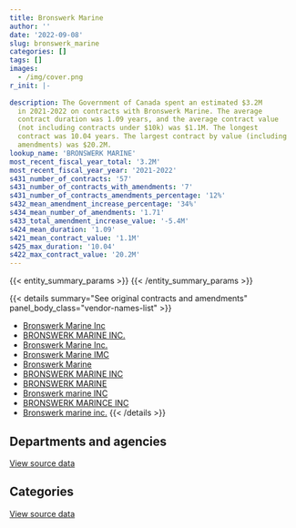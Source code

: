 ```yaml
---
title: Bronswerk Marine
author: ''
date: '2022-09-08'
slug: bronswerk_marine
categories: []
tags: []
images:
  - /img/cover.png
r_init: |-
  
description: The Government of Canada spent an estimated $3.2M
  in 2021-2022 on contracts with Bronswerk Marine. The average
  contract duration was 1.09 years, and the average contract value
  (not including contracts under $10k) was $1.1M. The longest
  contract was 10.04 years. The largest contract by value (including
  amendments) was $20.2M.
lookup_name: 'BRONSWERK MARINE'
most_recent_fiscal_year_total: '3.2M'
most_recent_fiscal_year_year: '2021-2022'
s431_number_of_contracts: '57'
s431_number_of_contracts_with_amendments: '7'
s431_number_of_contracts_amendments_percentage: '12%'
s432_mean_amendment_increase_percentage: '34%'
s434_mean_number_of_amendments: '1.71'
s433_total_amendment_increase_value: '-5.4M'
s424_mean_duration: '1.09'
s421_mean_contract_value: '1.1M'
s425_max_duration: '10.04'
s422_max_contract_value: '20.2M'
---
```


<script src="/rmarkdown-libs/htmlwidgets/htmlwidgets.js"></script>
<link href="/rmarkdown-libs/datatables-css/datatables-crosstalk.css" rel="stylesheet" />
<script src="/rmarkdown-libs/datatables-binding/datatables.js"></script>
<script src="/rmarkdown-libs/jquery/jquery-3.6.0.min.js"></script>
<link href="/rmarkdown-libs/dt-core-bootstrap/css/dataTables.bootstrap.min.css" rel="stylesheet" />
<link href="/rmarkdown-libs/dt-core-bootstrap/css/dataTables.bootstrap.extra.css" rel="stylesheet" />
<script src="/rmarkdown-libs/dt-core-bootstrap/js/jquery.dataTables.min.js"></script>
<script src="/rmarkdown-libs/dt-core-bootstrap/js/dataTables.bootstrap.min.js"></script>
<link href="/rmarkdown-libs/crosstalk/css/crosstalk.min.css" rel="stylesheet" />
<script src="/rmarkdown-libs/crosstalk/js/crosstalk.min.js"></script>
<script src="/rmarkdown-libs/htmlwidgets/htmlwidgets.js"></script>
<link href="/rmarkdown-libs/datatables-css/datatables-crosstalk.css" rel="stylesheet" />
<script src="/rmarkdown-libs/datatables-binding/datatables.js"></script>
<script src="/rmarkdown-libs/jquery/jquery-3.6.0.min.js"></script>
<link href="/rmarkdown-libs/dt-core-bootstrap/css/dataTables.bootstrap.min.css" rel="stylesheet" />
<link href="/rmarkdown-libs/dt-core-bootstrap/css/dataTables.bootstrap.extra.css" rel="stylesheet" />
<script src="/rmarkdown-libs/dt-core-bootstrap/js/jquery.dataTables.min.js"></script>
<script src="/rmarkdown-libs/dt-core-bootstrap/js/dataTables.bootstrap.min.js"></script>
<link href="/rmarkdown-libs/crosstalk/css/crosstalk.min.css" rel="stylesheet" />
<script src="/rmarkdown-libs/crosstalk/js/crosstalk.min.js"></script>

{{< entity_summary_params >}}
{{< /entity_summary_params >}}

{{< details summary="See original contracts and amendments" panel_body_class="vendor-names-list" >}}
- [Bronswerk Marine Inc](https://search.open.canada.ca/en/ct/?sort=contract_value_f%20desc&page=1&search_text=%22Bronswerk%20Marine%20Inc%22)
- [BRONSWERK MARINE INC.](https://search.open.canada.ca/en/ct/?sort=contract_value_f%20desc&page=1&search_text=%22BRONSWERK%20MARINE%20INC.%22)
- [Bronswerk Marine Inc.](https://search.open.canada.ca/en/ct/?sort=contract_value_f%20desc&page=1&search_text=%22Bronswerk%20Marine%20Inc.%22)
- [Bronswerk Marine IMC](https://search.open.canada.ca/en/ct/?sort=contract_value_f%20desc&page=1&search_text=%22Bronswerk%20Marine%20IMC%22)
- [Bronswerk Marine](https://search.open.canada.ca/en/ct/?sort=contract_value_f%20desc&page=1&search_text=%22Bronswerk%20Marine%22)
- [BRONSWERK MARINE INC](https://search.open.canada.ca/en/ct/?sort=contract_value_f%20desc&page=1&search_text=%22BRONSWERK%20MARINE%20INC%22)
- [BRONSWERK MARINE](https://search.open.canada.ca/en/ct/?sort=contract_value_f%20desc&page=1&search_text=%22BRONSWERK%20MARINE%22)
- [Bronswerk marine INC](https://search.open.canada.ca/en/ct/?sort=contract_value_f%20desc&page=1&search_text=%22Bronswerk%20marine%20INC%22)
- [BRONSWERK MARINCE INC](https://search.open.canada.ca/en/ct/?sort=contract_value_f%20desc&page=1&search_text=%22BRONSWERK%20MARINCE%20INC%22)
- [Bronswerk marine inc.](https://search.open.canada.ca/en/ct/?sort=contract_value_f%20desc&page=1&search_text=%22Bronswerk%20marine%20inc.%22)
{{< /details >}}

## Departments and agencies

<div id="htmlwidget-1" style="width:100%;height:auto;" class="datatables html-widget"></div>
<script type="application/json" data-for="htmlwidget-1">{"x":{"style":"bootstrap","filter":"none","vertical":false,"data":[["<a href=\"/departments/dfo-mpo/\">Fisheries and Oceans Canada<\/a>","<a href=\"/departments/dnd-mdn/\">National Defence<\/a>"],[2964.29,12123279.32],[49514.79,5203203.33],[null,3975328.87],[0,3213287.58]],"container":"<table class=\"table table-striped table-hover row-border order-column display\">\n  <thead>\n    <tr>\n      <th>Department<\/th>\n      <th>2018-2019<\/th>\n      <th>2019-2020<\/th>\n      <th>2020-2021<\/th>\n      <th>2021-2022<\/th>\n    <\/tr>\n  <\/thead>\n<\/table>","options":{"order":[[4,"desc"]],"pageLength":10,"autoWidth":true,"columnDefs":[{"targets":1,"render":"function(data, type, row, meta) {\n    return type !== 'display' ? data : DTWidget.formatCurrency(data, \"$\", 2, 3, \",\", \".\", true, null);\n  }"},{"targets":2,"render":"function(data, type, row, meta) {\n    return type !== 'display' ? data : DTWidget.formatCurrency(data, \"$\", 2, 3, \",\", \".\", true, null);\n  }"},{"targets":3,"render":"function(data, type, row, meta) {\n    return type !== 'display' ? data : DTWidget.formatCurrency(data, \"$\", 2, 3, \",\", \".\", true, null);\n  }"},{"targets":4,"render":"function(data, type, row, meta) {\n    return type !== 'display' ? data : DTWidget.formatCurrency(data, \"$\", 2, 3, \",\", \".\", true, null);\n  }"},{"width":"16%","targets":[1,2,3,4]},{"className":"dt-right","targets":[1,2,3,4]}],"orderClasses":false}},"evals":["options.columnDefs.0.render","options.columnDefs.1.render","options.columnDefs.2.render","options.columnDefs.3.render"],"jsHooks":[]}</script>
<p class="text-right">
<a href="https://github.com/GoC-Spending/contracts-data/tree/main/data/out/vendors/bronswerk_marine/summary_by_fiscal_year_by_department.csv" class="source-data-link btn btn-link">View source data</a>
</p>

## Categories

<div id="htmlwidget-2" style="width:100%;height:auto;" class="datatables html-widget"></div>
<script type="application/json" data-for="htmlwidget-2">{"x":{"style":"bootstrap","filter":"none","vertical":false,"data":[["<a href=\"/categories/other/\">(Other)<\/a>","<a href=\"/categories/facilities_and_construction/\">Facilities and construction<\/a>","<a href=\"/categories/defence/\">Defence<\/a>","<a href=\"/categories/transportation_and_logistics/\">Transportation and logistics<\/a>","<a href=\"/categories/industrial_products_and_services/\">Industrial products and services<\/a>"],[null,null,978707.29,2964.29,11144572.03],[null,805664.23,1086680.34,49514.79,3310858.76],[null,2297401.92,905028.12,null,772898.84],[0,2297401.92,893359.76,null,22525.9]],"container":"<table class=\"table table-striped table-hover row-border order-column display\">\n  <thead>\n    <tr>\n      <th>Category<\/th>\n      <th>2018-2019<\/th>\n      <th>2019-2020<\/th>\n      <th>2020-2021<\/th>\n      <th>2021-2022<\/th>\n    <\/tr>\n  <\/thead>\n<\/table>","options":{"order":[[4,"desc"]],"dom":"t","pageLength":30,"autoWidth":true,"columnDefs":[{"targets":1,"render":"function(data, type, row, meta) {\n    return type !== 'display' ? data : DTWidget.formatCurrency(data, \"$\", 2, 3, \",\", \".\", true, null);\n  }"},{"targets":2,"render":"function(data, type, row, meta) {\n    return type !== 'display' ? data : DTWidget.formatCurrency(data, \"$\", 2, 3, \",\", \".\", true, null);\n  }"},{"targets":3,"render":"function(data, type, row, meta) {\n    return type !== 'display' ? data : DTWidget.formatCurrency(data, \"$\", 2, 3, \",\", \".\", true, null);\n  }"},{"targets":4,"render":"function(data, type, row, meta) {\n    return type !== 'display' ? data : DTWidget.formatCurrency(data, \"$\", 2, 3, \",\", \".\", true, null);\n  }"},{"width":"16%","targets":[1,2,3,4]},{"className":"dt-right","targets":[1,2,3,4]}],"orderClasses":false,"lengthMenu":[10,25,30,50,100]}},"evals":["options.columnDefs.0.render","options.columnDefs.1.render","options.columnDefs.2.render","options.columnDefs.3.render"],"jsHooks":[]}</script>
<p class="text-right">
<a href="https://github.com/GoC-Spending/contracts-data/tree/main/data/out/vendors/bronswerk_marine/summary_by_fiscal_year_by_category.csv" class="source-data-link btn btn-link">View source data</a>
</p>
